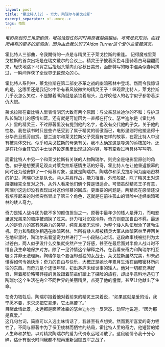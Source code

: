 ```yaml
---
layout: post
title: "霍比特人(2) - 奇力，陶瑞尔与莱戈拉斯"
excerpt_separator: <!--more-->
tags: 电影
---
```

*电影原创的三角恋剧情，增加话题性的同时离原著越偏越远，可谓是双刃剑。而我所拥有的更多的是感谢，因为由此我认识了Aidan Turner这个爱尔兰宝藏演员。*

霍比特人三部曲，令我期待的一点是与精灵王子莱戈拉斯的重逢。<!--more--> 记得魔戒里莱戈拉斯的首次出场是在瑞文戴尔的会议上。精灵王子披着灰色斗篷骑着白马翩翩而来，轻快地跳下马背之后抬起头望向山谷秋日美景，面部特写的眼中温柔似春风拂过，一瞬间俘获了全世界无数观众的心。  

霍比特人系列中，莱戈拉斯在第二部史矛革之战的幽暗密林中登场。然而令我惊讶的是，这哪里还是我记忆中带有春风般微笑的精灵王子！纵观霍比特人，莱戈拉斯几乎没怎么笑过，不是撇着嘴角就是紧锁着眉头，连呼唤他人的名字似乎都带着深仇大恨。  

莱戈拉斯在霍比特人里表情阴沉大致有两个原因：与父亲瑟兰迪尔的不和；与护卫队长陶瑞儿的感情纠葛。还有就是可能因为一直都在打仗。瑟兰迪尔是《霍比特人》里的精灵王，不过原著里没有提到他的名字，也没有交代他的子女。关于他的性格，我在读书时只是些许感受到了属于精灵的骄傲而已，电影里则将他塑造得十分华贵且孤芳自赏。瑟兰迪尔和莱戈拉斯父子究竟有怎样的故事，在霍比特人中没有被具体交代，似乎和莱戈拉斯的母亲有关。我不太确定这是导演的添枝加叶，还是在托尔金其它的中土世界设定集里出现过的内容，等有空看过再具体写写吧。  

而霍比特人中另一个和莱戈拉斯有关联的人物陶瑞尔，则完全是电影里原创的角色。似乎是想要满足观众对莱戈拉斯感情生活的好奇，霍比特人在让他重返银幕的同时还为他安排了一个倾慕对象，这就是陶瑞尔。陶瑞尔和莱戈拉斯同为幽暗密林的护卫，陶瑞尔还是队长。两人并肩作战，能力相当，外形般配，除了精灵王对这段姻缘完全反对之外，从外人看来他们俩个算是很适合。可惜虽然精灵王子有意，陶瑞尔这边却没有表现出对这份倾慕的回应。更重要的问题是，两精灵在感情还没有培养起来的时候突然冒出了第三个角色，这就是在前往孤山的冒险中途经幽暗密林的矮人奇力。  

奇力是矮人战斗团为数不多的颜值担当之一。原著中最年少的矮人是菲力，而电影里这兄弟来的顺序被调换了过来。菲力相对沉稳冷静，奇力则更加自由不羁。最迷人的是奇力的富有感染力的笑容，纯真且毫无忌惮，为整个矮人队伍增添了蓬勃生机。奇力和陶瑞尔相遇在幽暗密林。当所有矮人都被精灵大军从幽暗密林里押回关在地牢里时，陶瑞尔去看望奇力并进行了一小段贴心对话。这段故事线被批判为太过苍白，两人似乎没什么交集就突然产生了好感，甚至在最后面对半兽人战斗时不惜自我生命地保护对方。除了一见钟情这个解释之外，在我看来奇力和陶瑞尔相互吸引并非无法理解。陶瑞尔是个要强却孤独的女战士。莱戈拉斯虽然完美，却未必懂得如何令她快乐；奇力的自由与快乐，大概正是她长年累月生活在幽暗密林所向往的东西。而奇力是个还很年轻，初出茅庐未经世事的矮人。他对一切都充满好奇，带着那份略带莽撞的勇敢跟着前辈们踏上了探险的旅程，却出乎意料地遇见了陶瑞尔这个生活在完全不同世界的美丽精灵，点亮了他的憧憬，甚至让他献出了生命。  

在奇力牺牲后，陶瑞尔抱着他对着前来的精灵王哭着说，“如果这就是爱的话，我宁愿不要，求求您把它拿走，它太痛苦了。”  
目睹此情此景，永远都是面若冰霜的瑟兰迪尔也一反常态，动容地说道，“因为那是真爱。”  
这几句台词，简直可以入选土味情话了，我甚至有点想笑。然而我所喜爱的奇力牺牲了。不同与原著中为了保卫梭林而牺牲的结局，霍比特人里的奇力，他短暂的矮人生命和梦想，以对精灵陶瑞尔的爱为代价永远地消散了。这段剧情令我十分心碎，估计有很长时间我都不想再重新回顾五军之战了。  
